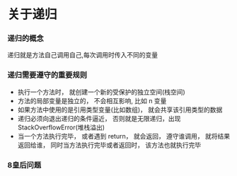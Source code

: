 <h1>关于递归</h1>
<h3>递归的概念</h3>
递归就是方法自己调用自己,每次调用时传入不同的变量
<h3>递归需要遵守的重要规则</h3>
<ul>
  <li>执行一个方法时， 就创建一个新的受保护的独立空间(栈空间)</li>
  <li>方法的局部变量是独立的， 不会相互影响, 比如 n 变量</li>
  <li>如果方法中使用的是引用类型变量(比如数组)， 就会共享该引用类型的数据</li>
  <li>递归必须向退出递归的条件逼近， 否则就是无限递归，出现 StackOverflowError(堆栈溢出)</li>
  <li>当一个方法执行完毕， 或者遇到 return， 就会返回， 遵守谁调用， 就将结果返回给谁， 同时当方法执行完毕或者返回时， 该方法也就执行完毕</li>
</ul>
<h3>8皇后问题</h3>
